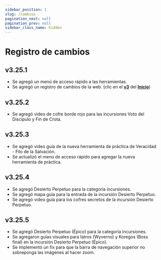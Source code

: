 ```yaml
---
sidebar_position: 1
slug: /cambios
pagination_next: null
pagination_prev: null
sidebar_class_name: hidden
---
```


# Registro de cambios
## v3.25.1
- Se agregó un menú de acceso rápido a las herramientas.
- Se agregó un registro de cambios de la web. (clic en el [**v3**](/cambios) del [**Inicio**](/))

## v3.25.2
- Se agregó video de cofre borde rojo para las incursiones Voto del Discípulo y Fin de Crota.

## v3.25.3
- Se agregó video guía de la nueva herramienta de práctica de Veracidad - Filo de la Salvación.
- Se actualizó el menú de acceso rápido para agregar la nueva herramienta de práctica.

## v3.25.4
- Se agregó Desierto Perpetuo para la categoría incursiones.
- Se agregó mapa guía para la entrada de la incursión Desierto Perpetuo.
- Se agregó video guía para los cofres secretos de la incursión Desierto Perpetuo.

## v3.25.5
- Se agregó Desierto Perpetuo (Épico) para la categoría incursiones.
- Se agregaron guías visuales para Iatros (Wyverno) y Koregos (Boss final) en la incursión Desierto Perpetuo (Épico).
- Se implementó un fix para que la barra de navegación superior no sobreponga las imágenes al hacer zoom.